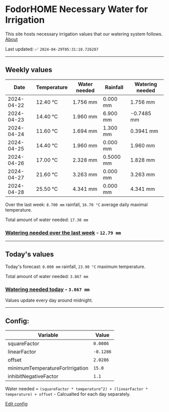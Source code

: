 # FodorHOME Necessary Water for Irrigation

This site hosts necessary irrigation values that our watering system follows. [About](https://github.com/redyau/irrigation)

Last updated: ✅ `2024-04-29T05:31:10.726287`

---

## Weekly values

| Date | Temperature | Water needed | Rainfall | Watering needed |
|-----|-----|-----|-----|-----|
| 2024-04-22 | 12.40 °C | 1.756 mm | 0.000 mm | 1.756 mm |
| 2024-04-23 | 14.40 °C | 1.960 mm | 6.900 mm | -0.7485 mm |
| 2024-04-24 | 11.60 °C | 1.694 mm | 1.300 mm | 0.3941 mm |
| 2024-04-25 | 14.40 °C | 1.960 mm | 0.000 mm | 1.960 mm |
| 2024-04-26 | 17.00 °C | 2.328 mm | 0.5000 mm | 1.828 mm |
| 2024-04-27 | 21.60 °C | 3.263 mm | 0.000 mm | 3.263 mm |
| 2024-04-28 | 25.50 °C | 4.341 mm | 0.000 mm | 4.341 mm |


Over the last week: `8.700 mm` rainfall, `16.70 °C` average daily maximal temperature.

Total amount of water needed: `17.30 mm`

### [Watering needed over the last week](lastweek.txt) - `12.79 mm`

---

## Today's values

Today's forecast: `0.000 mm` rainfall, `23.90 °C` maximum temperature.

Total amount of water needed: `3.867 mm`

### [Watering needed today](today.txt) - `3.867 mm`

Values update every day around midnight.

---

## Config:

| Variable | Value |
|-----|-----|
| squareFactor | `0.0086` |
| linearFactor | `-0.1286` |
| offset | `2.0286` |
| minimumTemperatureForIrrigation | `15.0` |
| inhibitNegativeFactor | `1.1` |

Water needed = `(squareFactor * temperature^2) + (linearFactor * temperature) + offset` - Calcualted for each day separately.

[Edit config](https://github.com/RedyAu/irrigation/edit/main/config.json)
